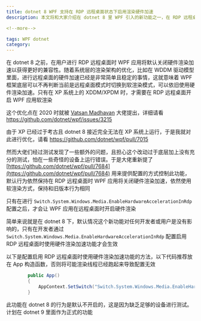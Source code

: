 ```yaml
---
title: dotnet 8 WPF 支持在 RDP 远程桌面状态下启用渲染硬件加速
description: 本文将和大家介绍在 dotnet 8 里 WPF 引入的新功能之一，在 RDP 远程桌面状态下启用渲染硬件加速

<!--more-->

tags: WPF dotnet
category: 
---
```


<!-- CreateTime:2023/10/10 8:55:08 -->

<!-- 发布 -->
<!-- 博客 -->

在 dotnet 8 之前，在用户进行 RDP 远程桌面时 WPF 应用将默认关闭硬件渲染加速以获得更好的兼容性。随着系统层的渲染架构的优化，比如在 WDDM 驱动模型里面，进行远程桌面的硬件加速已经是非常简单且稳定的事情，这就意味着 WPF 框架底层可以不再判断当前是远程桌面模式时切换到软渲染模式，可以依旧使用硬件渲染加速。只有在 XP 系统上的 XDDM/XPDM 时，才需要在 RDP 远程桌面开启 WPF 应用软渲染

这个优化点在 2020 时就被 [Vatsan Madhavan](https://github.com/vatsan-madhavan) 大佬提出，详细请看 https://github.com/dotnet/wpf/issues/3215

由于 XP 已经过于考古且 dotnet 8 接近完全无法在 XP 系统上运行，于是我就对此进行优化，请看 https://github.com/dotnet/wpf/pull/7015

然而大佬们经过测试发现了一些额外的问题，且担心这个改动过于底层加上没有充分的测试，怕在一些奇怪的设备上运行错误。于是大佬重新提了 [https://github.com/dotnet/wpf/pull/7684](https://github.com/dotnet/wpf/pull/7684) 用来提供配置的方式控制此功能，默认行为依然保持在 RDP 远程桌面时 WPF 应用将关闭硬件渲染加速，依然使用软渲染方式，保持和旧版本行为相同

只有在进行 `Switch.System.Windows.Media.EnableHardwareAccelerationInRdp` 配置之后，才会让 WPF 应用在远程桌面时开启硬件渲染

简单来说就是在 dotnet 8 下，默认情况这个新功能对任何开发者或用户是没有影响的，只有在开发者通过 `Switch.System.Windows.Media.EnableHardwareAccelerationInRdp` 配置启用 RDP 远程桌面时使用硬件渲染加速功能才会生效

以下是配置启用 RDP 远程桌面时使用硬件渲染加速功能的方法，以下代码推荐放在 App 构造函数，否则将可能渲染线程已经跑起来导致配置无效

```csharp
        public App()
        {
            AppContext.SetSwitch("Switch.System.Windows.Media.EnableHardwareAccelerationInRdp", true);
        }
```

此功能在 dotnet 8 的行为是默认不开启的，这是因为缺乏足够的设备进行测试。计划在 dotnet 9 里面作为正式的功能

